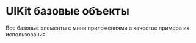 # UIKit базовые объекты
Все базовые элементы с мини приложениями в качестве примера их использования
